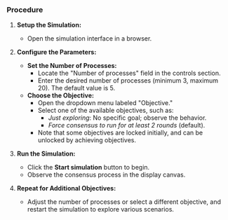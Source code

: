 ### Procedure

1. **Setup the Simulation:**
   - Open the simulation interface in a browser.

2. **Configure the Parameters:**
   - **Set the Number of Processes:**
     - Locate the "Number of processes" field in the controls section.
     - Enter the desired number of processes (minimum 3, maximum 20). The default value is 5.
   - **Choose the Objective:**
     - Open the dropdown menu labeled "Objective."
     - Select one of the available objectives, such as:
       - *Just exploring*: No specific goal; observe the behavior.
       - *Force consensus to run for at least 2 rounds* (default).
     - Note that some objectives are locked initially, and can be unlocked by achieving objectives.

3. **Run the Simulation:**
   - Click the **Start simulation** button to begin.
   - Observe the consensus process in the display canvas.

4. **Repeat for Additional Objectives:**
   - Adjust the number of processes or select a different objective, and restart the simulation to explore various scenarios.
